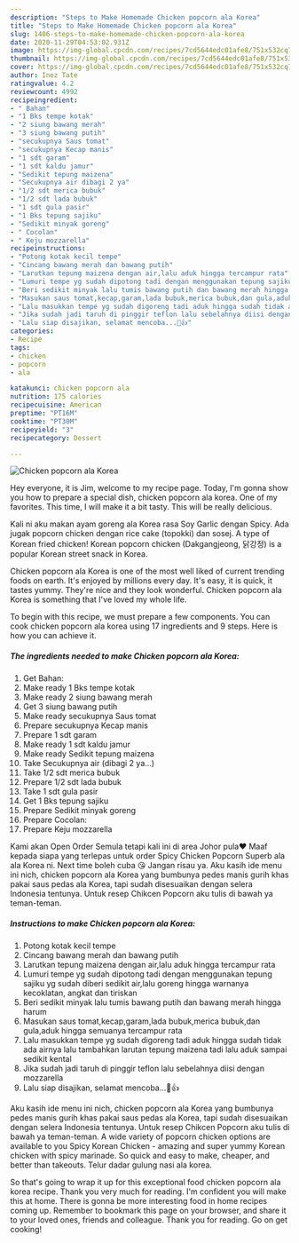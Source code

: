 ```yaml
---
description: "Steps to Make Homemade Chicken popcorn ala Korea"
title: "Steps to Make Homemade Chicken popcorn ala Korea"
slug: 1406-steps-to-make-homemade-chicken-popcorn-ala-korea
date: 2020-11-29T04:53:02.931Z
image: https://img-global.cpcdn.com/recipes/7cd5644edc01afe8/751x532cq70/chicken-popcorn-ala-korea-foto-resep-utama.jpg
thumbnail: https://img-global.cpcdn.com/recipes/7cd5644edc01afe8/751x532cq70/chicken-popcorn-ala-korea-foto-resep-utama.jpg
cover: https://img-global.cpcdn.com/recipes/7cd5644edc01afe8/751x532cq70/chicken-popcorn-ala-korea-foto-resep-utama.jpg
author: Inez Tate
ratingvalue: 4.2
reviewcount: 4992
recipeingredient:
- " Bahan"
- "1 Bks tempe kotak"
- "2 siung bawang merah"
- "3 siung bawang putih"
- "secukupnya Saus tomat"
- "secukupnya Kecap manis"
- "1 sdt garam"
- "1 sdt kaldu jamur"
- "Sedikit tepung maizena"
- "Secukupnya air dibagi 2 ya"
- "1/2 sdt merica bubuk"
- "1/2 sdt lada bubuk"
- "1 sdt gula pasir"
- "1 Bks tepung sajiku"
- "Sedikit minyak goreng"
- " Cocolan"
- " Keju mozzarella"
recipeinstructions:
- "Potong kotak kecil tempe"
- "Cincang bawang merah dan bawang putih"
- "Larutkan tepung maizena dengan air,lalu aduk hingga tercampur rata"
- "Lumuri tempe yg sudah dipotong tadi dengan menggunakan tepung sajiku yg sudah diberi sedikit air,lalu goreng hingga warnanya kecoklatan, angkat dan tiriskan"
- "Beri sedikit minyak lalu tumis bawang putih dan bawang merah hingga harum"
- "Masukan saus tomat,kecap,garam,lada bubuk,merica bubuk,dan gula,aduk hingga semuanya tercampur rata"
- "Lalu masukkan tempe yg sudah digoreng tadi aduk hingga sudah tidak ada airnya lalu tambahkan larutan tepung maizena tadi lalu aduk sampai sedikit kental"
- "Jika sudah jadi taruh di pinggir teflon lalu sebelahnya diisi dengan mozzarella"
- "Lalu siap disajikan, selamat mencoba...🤗👍"
categories:
- Recipe
tags:
- chicken
- popcorn
- ala

katakunci: chicken popcorn ala 
nutrition: 175 calories
recipecuisine: American
preptime: "PT16M"
cooktime: "PT30M"
recipeyield: "3"
recipecategory: Dessert

---
```



![Chicken popcorn ala Korea](https://img-global.cpcdn.com/recipes/7cd5644edc01afe8/751x532cq70/chicken-popcorn-ala-korea-foto-resep-utama.jpg)

Hey everyone, it is Jim, welcome to my recipe page. Today, I'm gonna show you how to prepare a special dish, chicken popcorn ala korea. One of my favorites. This time, I will make it a bit tasty. This will be really delicious.

Kali ni aku makan ayam goreng ala Korea rasa Soy Garlic dengan Spicy. Ada jugak popcorn chicken dengan rice cake (topokki) dan sosej. A type of Korean fried chicken! Korean popcorn chicken (Dakgangjeong, 닭강정) is a popular Korean street snack in Korea.

Chicken popcorn ala Korea is one of the most well liked of current trending foods on earth. It's enjoyed by millions every day. It's easy, it is quick, it tastes yummy. They're nice and they look wonderful. Chicken popcorn ala Korea is something that I've loved my whole life.


To begin with this recipe, we must prepare a few components. You can cook chicken popcorn ala korea using 17 ingredients and 9 steps. Here is how you can achieve it.

<!--inarticleads1-->

##### The ingredients needed to make Chicken popcorn ala Korea:

1. Get  Bahan:
1. Make ready 1 Bks tempe kotak
1. Make ready 2 siung bawang merah
1. Get 3 siung bawang putih
1. Make ready secukupnya Saus tomat
1. Prepare secukupnya Kecap manis
1. Prepare 1 sdt garam
1. Make ready 1 sdt kaldu jamur
1. Make ready Sedikit tepung maizena
1. Take Secukupnya air (dibagi 2 ya...)
1. Take 1/2 sdt merica bubuk
1. Prepare 1/2 sdt lada bubuk
1. Take 1 sdt gula pasir
1. Get 1 Bks tepung sajiku
1. Prepare Sedikit minyak goreng
1. Prepare  Cocolan:
1. Prepare  Keju mozzarella


Kami akan Open Order Semula tetapi kali ini di area Johor pula❤ Maaf kepada siapa yang terlepas untuk order Spicy Chicken Popcorn Superb ala ala Korea ni. Next time boleh cuba 😘 Jangan risau ya. Aku kasih ide menu ini nich, chicken popcorn ala Korea yang bumbunya pedes manis gurih khas pakai saus pedas ala Korea, tapi sudah disesuaikan dengan selera Indonesia tentunya. Untuk resep Chikcen Popcorn aku tulis di bawah ya teman-teman. 

<!--inarticleads2-->

##### Instructions to make Chicken popcorn ala Korea:

1. Potong kotak kecil tempe
1. Cincang bawang merah dan bawang putih
1. Larutkan tepung maizena dengan air,lalu aduk hingga tercampur rata
1. Lumuri tempe yg sudah dipotong tadi dengan menggunakan tepung sajiku yg sudah diberi sedikit air,lalu goreng hingga warnanya kecoklatan, angkat dan tiriskan
1. Beri sedikit minyak lalu tumis bawang putih dan bawang merah hingga harum
1. Masukan saus tomat,kecap,garam,lada bubuk,merica bubuk,dan gula,aduk hingga semuanya tercampur rata
1. Lalu masukkan tempe yg sudah digoreng tadi aduk hingga sudah tidak ada airnya lalu tambahkan larutan tepung maizena tadi lalu aduk sampai sedikit kental
1. Jika sudah jadi taruh di pinggir teflon lalu sebelahnya diisi dengan mozzarella
1. Lalu siap disajikan, selamat mencoba...🤗👍


Aku kasih ide menu ini nich, chicken popcorn ala Korea yang bumbunya pedes manis gurih khas pakai saus pedas ala Korea, tapi sudah disesuaikan dengan selera Indonesia tentunya. Untuk resep Chikcen Popcorn aku tulis di bawah ya teman-teman. A wide variety of popcorn chicken options are available to you Spicy Korean Chicken - amazing and super yummy Korean chicken with spicy marinade. So quick and easy to make, cheaper, and better than takeouts. Telur dadar gulung nasi ala korea. 

So that's going to wrap it up for this exceptional food chicken popcorn ala korea recipe. Thank you very much for reading. I'm confident you will make this at home. There is gonna be more interesting food in home recipes coming up. Remember to bookmark this page on your browser, and share it to your loved ones, friends and colleague. Thank you for reading. Go on get cooking!
